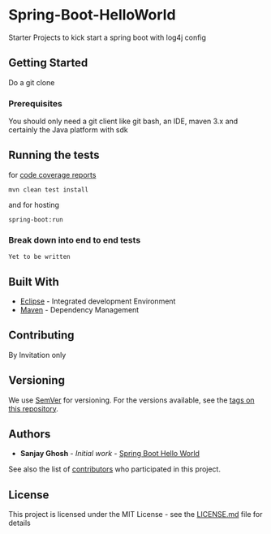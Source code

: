 # Spring-Boot-HelloWorld

Starter Projects to  kick start a spring boot with log4j config

## Getting Started

Do a git clone 


### Prerequisites

You should only need a git client like git bash, an IDE, maven 3.x and certainly the Java platform with sdk


## Running the tests

for [code coverage reports](https://github.com/codeWriter9/spring-poc/blob/master/hello-world/code-coverage/jacoco.csv)

```
mvn clean test install
```

and for hosting 

```
spring-boot:run
```

### Break down into end to end tests

```
Yet to be written

```

## Built With

* [Eclipse](https://www.eclipse.org/downloads/) - Integrated development Environment
* [Maven](https://maven.apache.org/) - Dependency Management


## Contributing

By Invitation only

## Versioning

We use [SemVer](http://semver.org/) for versioning. For the versions available, see the [tags on this repository](https://github.com/your/project/tags). 

## Authors

* **Sanjay Ghosh** - *Initial work* - [Spring Boot Hello World](https://github.com/codeWriter9/spring-poc/tree/master/hello-world)

See also the list of [contributors](https://github.com/your/project/contributors) who participated in this project.

## License

This project is licensed under the MIT License - see the [LICENSE.md](LICENSE.md) file for details
